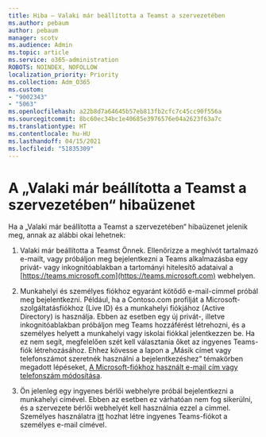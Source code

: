 ```yaml
---
title: Hiba – Valaki már beállította a Teamst a szervezetében
ms.author: pebaum
author: pebaum
manager: scotv
ms.audience: Admin
ms.topic: article
ms.service: o365-administration
ROBOTS: NOINDEX, NOFOLLOW
localization_priority: Priority
ms.collection: Adm_O365
ms.custom:
- "9002343"
- "5063"
ms.openlocfilehash: a22b8d7a64645b57eb813fb2cfc7c45cc90f556a
ms.sourcegitcommit: 8bc60ec34bc1e40685e3976576e04a2623f63a7c
ms.translationtype: HT
ms.contentlocale: hu-HU
ms.lasthandoff: 04/15/2021
ms.locfileid: "51835309"
---
```

# <a name="someone-has-already-set-up-teams-for-your-organization-error"></a>A „Valaki már beállította a Teamst a szervezetében“ hibaüzenet

Ha a „Valaki már beállította a Teamst a szervezetében“ hibaüzenet jelenik meg, annak az alábbi okai lehetnek:

1. Valaki már beállította a Teamst Önnek. Ellenőrizze a meghívót tartalmazó e-mailt, vagy próbáljon meg bejelentkezni a Teams alkalmazásba egy privát- vagy inkognitóablakban a tartományi hitelesítő adataival a [https://teams.microsoft.com](https://teams.microsoft.com) webhelyen.

2. Munkahelyi és személyes fiókhoz egyaránt kötődő e-mail-címmel próbál meg bejelentkezni. Például, ha a Contoso.com profilját a Microsoft-szolgáltatásfiókhoz (Live ID) és a munkahelyi fiókjához (Active Directory) is használja. Ebben az esetben egy új privát-, illetve inkognitóablakban próbáljon meg Teams hozzáférést létrehozni, és a személyes helyett a munkahelyi vagy iskolai fiókkal jelentkezzen be. Ha ez nem segít, megfelelően szét kell választania őket az ingyenes Teams-fiók létrehozásához. Ehhez kövesse a lapon a „Másik címet vagy telefonszámot szeretnék használni a bejelentkezéshez“ témakörben megadott lépéseket, [ A Microsoft-fiókhoz használt e-mail cím vagy telefonszám módosítása](https://support.microsoft.com/help/12407).

3. Ön jelenleg egy ingyenes bérlői webhelyre próbál bejelentkezni a munkahelyi címével. Ebben az esetben ez várhatóan nem fog sikerülni, és a szervezete bérlői webhelyét kell használnia ezzel a címmel. Személyes használatra [itt](https://products.office.com/microsoft-teams/group-chat-software) hozhat létre ingyenes Teams-fiókot a személyes e-mail címével.
